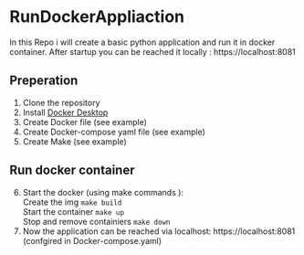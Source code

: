 # RunDockerAppliaction

In this Repo i will create a basic python application and run it in docker container.
After startup you can be reached it locally : https://localhost:8081

## Preperation  
1. Clone the repository 
2. Install [Docker Desktop](#https://www.docker.com/products/docker-desktop/)
3. Create Docker file (see example)
4. Create Docker-compose yaml file (see example)
5. Create Make (see example)

## Run docker container
6. Start the docker (using make commands ): </br>
 Create the img <code>make build</code> </br>
 Start the container <code>make up</code> </br>
 Stop and remove containiers <code>make down</code>
7. Now the application can be reached via localhost: https://localhost:8081 (confgired in Docker-compose.yaml) 
